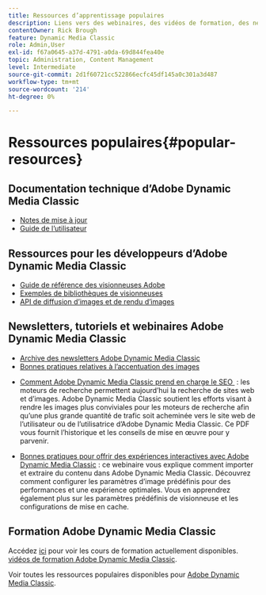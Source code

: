```yaml
---
title: Ressources d’apprentissage populaires
description: Liens vers des webinaires, des vidéos de formation, des newsletters, des informations sur les bonnes pratiques et des ressources destinées aux développeurs pour Adobe Dynamic Media Classic.
contentOwner: Rick Brough
feature: Dynamic Media Classic
role: Admin,User
exl-id: f67a0645-a37d-4791-a0da-69d844fea40e
topic: Administration, Content Management
level: Intermediate
source-git-commit: 2d1f60721cc522866ecfc45df145a0c301a3d487
workflow-type: tm+mt
source-wordcount: '214'
ht-degree: 0%

---
```


# Ressources populaires{#popular-resources}

## Documentation technique d’Adobe Dynamic Media Classic

* [Notes de mise à jour](https://experienceleague.adobe.com/fr/docs/dynamic-media-developer-resources/release-notes/s7rn2017)
* [Guide de l’utilisateur](introduction.md)

## Ressources pour les développeurs d’Adobe Dynamic Media Classic

* [Guide de référence des visionneuses Adobe](https://experienceleague.adobe.com/fr/docs/dynamic-media-developer-resources)
* [Exemples de bibliothèques de visionneuses](https://landing.adobe.com/en/na/dynamic-media/ctir-2755/live-demos.html)
* [API de diffusion d’images et de rendu d’images](https://experienceleague.adobe.com/fr/docs/dynamic-media-developer-resources)

## Newsletters, tutoriels et webinaires Adobe Dynamic Media Classic

* [Archive des newsletters Adobe Dynamic Media Classic](/help/using/dynamic-media-newsletter.md)
* [Bonnes pratiques relatives à l’accentuation des images](/help/using/assets/s7_sharpening_images.pdf)
<!-- NOT FOUND * [Maximize your Asset ROI](https://adobecustomersuccess.adobeconnect.com/p5ar3hfrrec/?launcher=false&fcsContent=true&pbMode=normal&proto=true): Learn industry best practices for delivering rich media across your sites and mobile apps. In this webinar, examples and demonstrations show you how to deliver video efficiently across devices. It shows you how to deliver dynamic creative in your marketing campaigns. And, increase conversion by making any image, style guide, or lookbook shoppable. -->
<!-- NOT FOUND * [Accelerate Your Content Delivery Lifecycle](https://adobecustomersuccess.adobeconnect.com/p88ducm9pqv/): This webinar gives you an introduction and demonstration of Adobe Experience Manager Assets: on demand, the next generation program for rich media management and delivery. Learn how to collaborate and share assets between creative and marketing teams to streamline asset review processes. Learn best practices for managing asset metadata efficiently to make assets easy to find, use, reuse, and share. Learn how to deliver interactive cross-channel rich media experiences. -->
<!-- NOT FOUND * [Design for Mobile Optimization](https://adobecustomersuccess.adobeconnect.com/p6oqd3wydif/?launcher=false&fcsContent=true&pbMode=normal&proto=true): Using Adobe Dynamic Media Classic for efficient delivery of targeted rich media to all devices. In this webinar, you learn how to design and deliver imaging and video viewing experiences that are effective across mobile apps and responsive sites. -->
* [Comment Adobe Dynamic Media Classic prend en charge le SEO &#x200B;](/help/using/assets/s7_seo.pdf) : les moteurs de recherche permettent aujourd’hui la recherche de sites web et d’images. Adobe Dynamic Media Classic soutient les efforts visant à rendre les images plus conviviales pour les moteurs de recherche afin qu’une plus grande quantité de trafic soit acheminée vers le site web de l’utilisateur ou de l’utilisatrice d’Adobe Dynamic Media Classic. Ce PDF vous fournit l’historique et les conseils de mise en œuvre pour y parvenir.
<!-- NOT FOUND * [Use Adobe Dynamic Media Classic to maximize holiday conversion](https://adobecustomersuccess.adobeconnect.com/p32n1yr85c9/?proto=true): This webinar teaches you how to set up automated workflows to get content from watched folders and automatically create Spin Sets and videos. You also learn how you can quickly manage changes and update images. -->
* [Bonnes pratiques pour offrir des expériences interactives avec Adobe Dynamic Media Classic](https://seminars.adobeconnect.com/p7wb8ej3u6d/) : ce webinaire vous explique comment importer et extraire du contenu dans Adobe Dynamic Media Classic. Découvrez comment configurer les paramètres d’image prédéfinis pour des performances et une expérience optimales. Vous en apprendrez également plus sur les paramètres prédéfinis de visionneuse et les configurations de mise en cache.
<!-- NOT FOUND ANYMORE* [Best practices for responsive design](https://offers.adobe.com/en/na/marketing/landings/_40458_responsive_design_live_on_demand_webinar.html): This webinar teaches you practical tips on how to improve your mobile strategy. See real-world examples of responsive design in action. Create one primary asset that works across multiple devices. Increase mobile performance by dynamically changing the resolution of images. Or, orient images for portrait or landscape displays. Also learn how to dynamically crop, scale, or resize images. -->

## Formation Adobe Dynamic Media Classic

Accédez [ici](https://training.adobe.com/training/courses.html#product=adobe-scene7) pour voir les cours de formation actuellement disponibles.
[vidéos de formation Adobe Dynamic Media Classic](https://experienceleague.adobe.com/fr/docs/dynamic-media-classic/using/intro/training-videos#intro).

Voir toutes les ressources populaires disponibles pour [Adobe Dynamic Media Classic](home.md).
